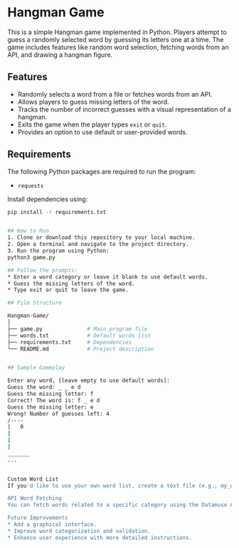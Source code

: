 # Hangman Game

This is a simple Hangman game implemented in Python. Players attempt to guess a randomly selected word by guessing its letters one at a time. The game includes features like random word selection, fetching words from an API, and drawing a hangman figure.

## Features

- Randomly selects a word from a file or fetches words from an API.
- Allows players to guess missing letters of the word.
- Tracks the number of incorrect guesses with a visual representation of a hangman.
- Exits the game when the player types `exit` or `quit`.
- Provides an option to use default or user-provided words.

## Requirements

The following Python packages are required to run the program:

- `requests`

Install dependencies using:

```bash
pip install -r requirements.txt


## How to Run
1. Clone or download this repository to your local machine.
2. Open a terminal and navigate to the project directory.
3. Run the program using Python: 
python3 game.py

## Follow the prompts:
* Enter a word category or leave it blank to use default words.
* Guess the missing letters of the word.
* Type exit or quit to leave the game.

## File Structure

Hangman-Game/
│
├── game.py              # Main program file
├── words.txt            # Default words list
├── requirements.txt     # Dependencies
└── README.md            # Project description


## Sample Gameplay

Enter any word, [leave empty to use default words]:
Guess the word: _ _ e d
Guess the missing letter: f
Correct! The word is: f _ e d
Guess the missing letter: e
Wrong! Number of guesses left: 4
/----
|   0
|
|
|
_______
...


Custom Word List
If you'd like to use your own word list, create a text file (e.g., my_words.txt) with one word per line and provide its name when prompted.

API Word Fetching
You can fetch words related to a specific category using the Datamuse API. Enter a category (e.g., "animals" or "technology") when prompted, and the program will retrieve and use those words for the game.

Future Improvements
* Add a graphical interface.
* Improve word categorization and validation.
* Enhance user experience with more detailed instructions.
